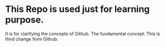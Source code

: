 # This Repo is used just for learning purpose.
It is for clarifying the concepts of Github.
The fundamental concept.
This is third change from Github.
